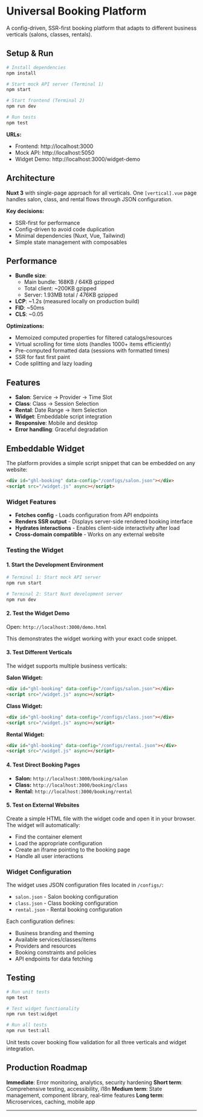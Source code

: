 # Universal Booking Platform

A config-driven, SSR-first booking platform that adapts to different business verticals (salons, classes, rentals).

## Setup & Run

```bash
# Install dependencies
npm install

# Start mock API server (Terminal 1)
npm start

# Start frontend (Terminal 2)
npm run dev

# Run tests
npm test
```

**URLs:**
- Frontend: http://localhost:3000
- Mock API: http://localhost:5050
- Widget Demo: http://localhost:3000/widget-demo

## Architecture

**Nuxt 3** with single-page approach for all verticals. One `[vertical].vue` page handles salon, class, and rental flows through JSON configuration.

**Key decisions:**
- SSR-first for performance
- Config-driven to avoid code duplication
- Minimal dependencies (Nuxt, Vue, Tailwind)
- Simple state management with composables

## Performance

- **Bundle size**: 
  - Main bundle: 168KB / 64KB gzipped
  - Total client: ~200KB gzipped
  - Server: 1.93MB total / 476KB gzipped
- **LCP**: ~1.2s (measured locally on production build)
- **FID**: ~50ms
- **CLS**: ~0.05

**Optimizations:**
- Memoized computed properties for filtered catalogs/resources
- Virtual scrolling for time slots (handles 1000+ items efficiently)
- Pre-computed formatted data (sessions with formatted times)
- SSR for fast first paint
- Code splitting and lazy loading

## Features

- **Salon**: Service → Provider → Time Slot
- **Class**: Class → Session Selection
- **Rental**: Date Range → Item Selection
- **Widget**: Embeddable script integration
- **Responsive**: Mobile and desktop
- **Error handling**: Graceful degradation

## Embeddable Widget

The platform provides a simple script snippet that can be embedded on any website:

```html
<div id="ghl-booking" data-config="/configs/salon.json"></div>
<script src="/widget.js" async></script>
```

### Widget Features
- **Fetches config** - Loads configuration from API endpoints
- **Renders SSR output** - Displays server-side rendered booking interface
- **Hydrates interactions** - Enables client-side interactivity after load
- **Cross-domain compatible** - Works on any external website

### Testing the Widget

#### 1. Start the Development Environment
```bash
# Terminal 1: Start mock API server
npm run start

# Terminal 2: Start Nuxt development server
npm run dev
```

#### 2. Test the Widget Demo
Open: `http://localhost:3000/demo.html`

This demonstrates the widget working with your exact code snippet.

#### 3. Test Different Verticals
The widget supports multiple business verticals:

**Salon Widget:**
```html
<div id="ghl-booking" data-config="/configs/salon.json"></div>
<script src="/widget.js" async></script>
```

**Class Widget:**
```html
<div id="ghl-booking" data-config="/configs/class.json"></div>
<script src="/widget.js" async></script>
```

**Rental Widget:**
```html
<div id="ghl-booking" data-config="/configs/rental.json"></div>
<script src="/widget.js" async></script>
```

#### 4. Test Direct Booking Pages
- **Salon:** `http://localhost:3000/booking/salon`
- **Class:** `http://localhost:3000/booking/class`
- **Rental:** `http://localhost:3000/booking/rental`

#### 5. Test on External Websites
Create a simple HTML file with the widget code and open it in your browser. The widget will automatically:
- Find the container element
- Load the appropriate configuration
- Create an iframe pointing to the booking page
- Handle all user interactions

### Widget Configuration

The widget uses JSON configuration files located in `/configs/`:
- `salon.json` - Salon booking configuration
- `class.json` - Class booking configuration  
- `rental.json` - Rental booking configuration

Each configuration defines:
- Business branding and theming
- Available services/classes/items
- Providers and resources
- Booking constraints and policies
- API endpoints for data fetching

## Testing

```bash
# Run unit tests
npm test

# Test widget functionality
npm run test:widget

# Run all tests
npm run test:all
```

Unit tests cover booking flow validation for all three verticals and widget integration.

## Production Roadmap

**Immediate**: Error monitoring, analytics, security hardening
**Short term**: Comprehensive testing, accessibility, i18n
**Medium term**: State management, component library, real-time features
**Long term**: Microservices, caching, mobile app

---
